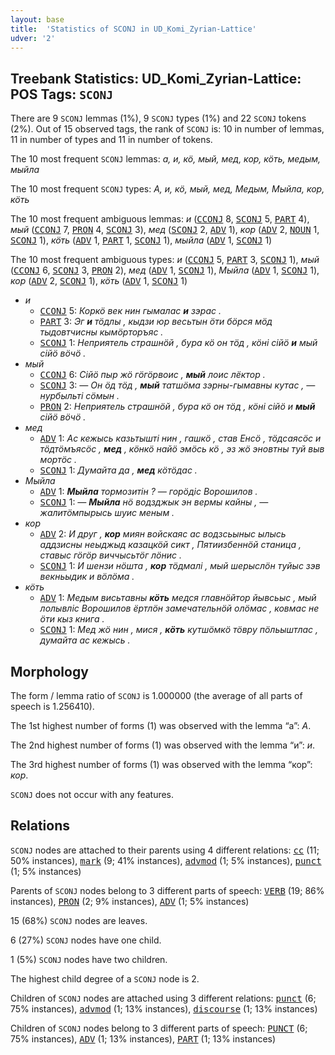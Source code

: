 ```yaml
---
layout: base
title:  'Statistics of SCONJ in UD_Komi_Zyrian-Lattice'
udver: '2'
---
```


## Treebank Statistics: UD_Komi_Zyrian-Lattice: POS Tags: `SCONJ`

There are 9 `SCONJ` lemmas (1%), 9 `SCONJ` types (1%) and 22 `SCONJ` tokens (2%).
Out of 15 observed tags, the rank of `SCONJ` is: 10 in number of lemmas, 11 in number of types and 11 in number of tokens.

The 10 most frequent `SCONJ` lemmas: <em>а, и, кӧ, мый, мед, кор, кӧть, медым, мыйла</em>

The 10 most frequent `SCONJ` types:  <em>А, и, кӧ, мый, мед, Медым, Мыйла, кор, кӧть</em>

The 10 most frequent ambiguous lemmas: <em>и</em> (<tt><a href="kpv_lattice-pos-CCONJ.html">CCONJ</a></tt> 8, <tt><a href="kpv_lattice-pos-SCONJ.html">SCONJ</a></tt> 5, <tt><a href="kpv_lattice-pos-PART.html">PART</a></tt> 4), <em>мый</em> (<tt><a href="kpv_lattice-pos-CCONJ.html">CCONJ</a></tt> 7, <tt><a href="kpv_lattice-pos-PRON.html">PRON</a></tt> 4, <tt><a href="kpv_lattice-pos-SCONJ.html">SCONJ</a></tt> 3), <em>мед</em> (<tt><a href="kpv_lattice-pos-SCONJ.html">SCONJ</a></tt> 2, <tt><a href="kpv_lattice-pos-ADV.html">ADV</a></tt> 1), <em>кор</em> (<tt><a href="kpv_lattice-pos-ADV.html">ADV</a></tt> 2, <tt><a href="kpv_lattice-pos-NOUN.html">NOUN</a></tt> 1, <tt><a href="kpv_lattice-pos-SCONJ.html">SCONJ</a></tt> 1), <em>кӧть</em> (<tt><a href="kpv_lattice-pos-ADV.html">ADV</a></tt> 1, <tt><a href="kpv_lattice-pos-PART.html">PART</a></tt> 1, <tt><a href="kpv_lattice-pos-SCONJ.html">SCONJ</a></tt> 1), <em>мыйла</em> (<tt><a href="kpv_lattice-pos-ADV.html">ADV</a></tt> 1, <tt><a href="kpv_lattice-pos-SCONJ.html">SCONJ</a></tt> 1)

The 10 most frequent ambiguous types:  <em>и</em> (<tt><a href="kpv_lattice-pos-CCONJ.html">CCONJ</a></tt> 5, <tt><a href="kpv_lattice-pos-PART.html">PART</a></tt> 3, <tt><a href="kpv_lattice-pos-SCONJ.html">SCONJ</a></tt> 1), <em>мый</em> (<tt><a href="kpv_lattice-pos-CCONJ.html">CCONJ</a></tt> 6, <tt><a href="kpv_lattice-pos-SCONJ.html">SCONJ</a></tt> 3, <tt><a href="kpv_lattice-pos-PRON.html">PRON</a></tt> 2), <em>мед</em> (<tt><a href="kpv_lattice-pos-ADV.html">ADV</a></tt> 1, <tt><a href="kpv_lattice-pos-SCONJ.html">SCONJ</a></tt> 1), <em>Мыйла</em> (<tt><a href="kpv_lattice-pos-ADV.html">ADV</a></tt> 1, <tt><a href="kpv_lattice-pos-SCONJ.html">SCONJ</a></tt> 1), <em>кор</em> (<tt><a href="kpv_lattice-pos-ADV.html">ADV</a></tt> 2, <tt><a href="kpv_lattice-pos-SCONJ.html">SCONJ</a></tt> 1), <em>кӧть</em> (<tt><a href="kpv_lattice-pos-ADV.html">ADV</a></tt> 1, <tt><a href="kpv_lattice-pos-SCONJ.html">SCONJ</a></tt> 1)


* <em>и</em>
  * <tt><a href="kpv_lattice-pos-CCONJ.html">CCONJ</a></tt> 5: <em>Коркӧ век нин гымалас <b>и</b> зэрас .</em>
  * <tt><a href="kpv_lattice-pos-PART.html">PART</a></tt> 3: <em>Эг <b>и</b> тӧдлы , кыдзи юр весьтын ӧти бӧрся мӧд тыдовтчисны кымӧрторъяс .</em>
  * <tt><a href="kpv_lattice-pos-SCONJ.html">SCONJ</a></tt> 1: <em>Неприятель страшнӧй , бура кӧ он тӧд , кӧні сійӧ <b>и</b> мый сійӧ вӧчӧ .</em>
* <em>мый</em>
  * <tt><a href="kpv_lattice-pos-CCONJ.html">CCONJ</a></tt> 6: <em>Сійӧ пыр жӧ гӧгӧрвоис , <b>мый</b> лоис лёктор .</em>
  * <tt><a href="kpv_lattice-pos-SCONJ.html">SCONJ</a></tt> 3: <em>— Он ӧд тӧд , <b>мый</b> татшӧма зэрны-гымавны кутас , — нурбыльті сӧмын .</em>
  * <tt><a href="kpv_lattice-pos-PRON.html">PRON</a></tt> 2: <em>Неприятель страшнӧй , бура кӧ он тӧд , кӧні сійӧ и <b>мый</b> сійӧ вӧчӧ .</em>
* <em>мед</em>
  * <tt><a href="kpv_lattice-pos-ADV.html">ADV</a></tt> 1: <em>Ас кежысь казьтышті нин , гашкӧ , став Енсӧ , тӧдсаясӧс и тӧдтӧмъясӧс , <b>мед</b> , кӧнкӧ найӧ эмӧсь кӧ , эз жӧ эновтны туй выв мортӧс .</em>
  * <tt><a href="kpv_lattice-pos-SCONJ.html">SCONJ</a></tt> 1: <em>Думайта да , <b>мед</b> кӧтӧдас .</em>
* <em>Мыйла</em>
  * <tt><a href="kpv_lattice-pos-ADV.html">ADV</a></tt> 1: <em><b>Мыйла</b> тормозитін ? — горӧдіс Ворошилов .</em>
  * <tt><a href="kpv_lattice-pos-SCONJ.html">SCONJ</a></tt> 1: <em>— <b>Мыйла</b> нӧ водзджык эн вермы кайны , — жалитӧмпырысь шуис меным .</em>
* <em>кор</em>
  * <tt><a href="kpv_lattice-pos-ADV.html">ADV</a></tt> 2: <em>И друг , <b>кор</b> миян войскаяс ас водзсьыныс ылысь аддзисны неыджыд казацкӧй сикт , Пятиизбеннӧй станица , ставыс гӧгӧр виччысьтӧг лӧнис .</em>
  * <tt><a href="kpv_lattice-pos-SCONJ.html">SCONJ</a></tt> 1: <em>И шензи нӧшта , <b>кор</b> тӧдмалі , мый шерыслӧн туйыс зэв векньыдик и вӧлӧма .</em>
* <em>кӧть</em>
  * <tt><a href="kpv_lattice-pos-ADV.html">ADV</a></tt> 1: <em>Медым висьтавны <b>кӧть</b> медся главнӧйтор йывсьыс , мый лолывліс Ворошилов ёртлӧн замечательнӧй олӧмас , ковмас не ӧти кыз книга .</em>
  * <tt><a href="kpv_lattice-pos-SCONJ.html">SCONJ</a></tt> 1: <em>Мед жӧ нин , мися , <b>кӧть</b> кутшӧмкӧ тӧвру пӧльыштлас , думайта ас кежысь .</em>

## Morphology

The form / lemma ratio of `SCONJ` is 1.000000 (the average of all parts of speech is 1.256410).

The 1st highest number of forms (1) was observed with the lemma “а”: <em>А</em>.

The 2nd highest number of forms (1) was observed with the lemma “и”: <em>и</em>.

The 3rd highest number of forms (1) was observed with the lemma “кор”: <em>кор</em>.

`SCONJ` does not occur with any features.


## Relations

`SCONJ` nodes are attached to their parents using 4 different relations: <tt><a href="kpv_lattice-dep-cc.html">cc</a></tt> (11; 50% instances), <tt><a href="kpv_lattice-dep-mark.html">mark</a></tt> (9; 41% instances), <tt><a href="kpv_lattice-dep-advmod.html">advmod</a></tt> (1; 5% instances), <tt><a href="kpv_lattice-dep-punct.html">punct</a></tt> (1; 5% instances)

Parents of `SCONJ` nodes belong to 3 different parts of speech: <tt><a href="kpv_lattice-pos-VERB.html">VERB</a></tt> (19; 86% instances), <tt><a href="kpv_lattice-pos-PRON.html">PRON</a></tt> (2; 9% instances), <tt><a href="kpv_lattice-pos-ADV.html">ADV</a></tt> (1; 5% instances)

15 (68%) `SCONJ` nodes are leaves.

6 (27%) `SCONJ` nodes have one child.

1 (5%) `SCONJ` nodes have two children.

The highest child degree of a `SCONJ` node is 2.

Children of `SCONJ` nodes are attached using 3 different relations: <tt><a href="kpv_lattice-dep-punct.html">punct</a></tt> (6; 75% instances), <tt><a href="kpv_lattice-dep-advmod.html">advmod</a></tt> (1; 13% instances), <tt><a href="kpv_lattice-dep-discourse.html">discourse</a></tt> (1; 13% instances)

Children of `SCONJ` nodes belong to 3 different parts of speech: <tt><a href="kpv_lattice-pos-PUNCT.html">PUNCT</a></tt> (6; 75% instances), <tt><a href="kpv_lattice-pos-ADV.html">ADV</a></tt> (1; 13% instances), <tt><a href="kpv_lattice-pos-PART.html">PART</a></tt> (1; 13% instances)

